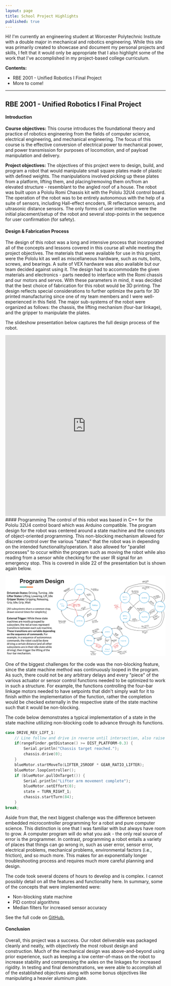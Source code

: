 ```yaml
---
layout: page
title: School Project Highlights
published: true
---
```


Hi! I'm currently an engineering student at Worcester Polytechnic Institute with a double major in mechanical and robotics engineering. While this site was primarily created to showcase and document my personal projects and skills, I felt that it would only be appropriate that I also highlight some of the work that I've accomplished in my project-based college curriculum.

**Contents:**
- RBE 2001 - Unified Robotics I Final Project
- More to come!

----
## RBE 2001 - Unified Robotics I Final Project
#### Introduction
**Course objectives:**
This course introduces the foundational theory and practice of robotics engineering from the fields of computer science, electrical engineering, and mechanical engineering. The focus of this course is the effective conversion of electrical power to mechanical power, and power transmission for purposes of locomotion, and of payload manipulation and delivery. 

**Project objectives:**
The objectives of this project were to design, build, and program a robot that would manipulate small square plates made of plastic with defined weights. The manipulations involved picking up these plates from a platform, lifting them, and placing/removing them on/from an elevated structure - resemblant to the angled roof of a house. The robot was built upon a Pololu Romi Chassis kit with the Pololu 32U4 control board. The operation of the robot was to be entirely autonomous with the help of a suite of sensors, including Hall-effect encoders, IR reflectance sensors, and ultrasonic distance sensors. The only forms of user interaction were the initial placement/setup of the robot and several stop-points in the sequence for user confirmation (for safety).

#### Design & Fabrication Process
The design of this robot was a long and intensive process that incorporated all of the concepts and lessons covered in this course all while meeting the project objectives. The materials that were available for use in this project were the Pololu kit as well as miscellaneous hardware, such as nuts, bolts, screws, and bearings. A suite of VEX hardware was also available but our team decided against using it. The design had to accommodate the given materials and electronics - parts needed to interface with the Romi chassis and our motors and servos. With these parameters in mind, it was decided that the best choice of fabrication for this robot would be 3D printing. The design reflects special considerations to further optimize the parts for 3D printed manufacturing since one of my team members and I were well-experienced in this field. The major sub-systems of the robot were organized as follows: the chassis, the lifting mechanism (four-bar linkage), and the gripper to manipulate the plates.

The slideshow presentation below captures the full design process of the robot.
<style>
.responsive-wrap iframe{ max-width: 100%; }
</style>
<div class="responsive-wrap">
<iframe src="https://docs.google.com/presentation/d/e/2PACX-1vTuqkrqgHnaUKPj7Nj8om_M2t6Hrm84zkQjdVVGm78jK8rpApAu7_MXZTGLBWM-ysl-mORRF79EXyAl/embed?start=true&loop=true&delayms=5000" frameborder="0" width="960" height="569" allowfullscreen="true" mozallowfullscreen="true" webkitallowfullscreen="true"></iframe>
<div>

<div markdown="1">
#### Programming
The control of this robot was based in C++ for the Pololu 32U4 control board which was Arduino compatible. The program design for the robot was centered around a state machine and the concepts of object-oriented programming. This non-blocking mechanism allowed for discrete control over the various "states" that the robot was in depending on the intended functionality/operation. It also allowed for "parallel processes" to occur within the program such as moving the robot while also reading from a sensor while checking for the user IR signal for an emergency stop. This is covered in slide 22 of the presentation but is shown again below.

![Program Design](/images/School/RBE2001/prog-design.png "The program design for this project")

One of the biggest challenges for the code was the non-blocking feature, since the state machine method was continuously looped in the program. As such, there could not be any arbitrary delays and every "piece" of the various actuator or sensor control functions needed to be optimized to work in such a structure. For example, the functions controlling the four-bar linkage motors needed to have setpoints that didn't simply wait for it to finish *within* the implementation of the function, rather the completion would be checked externally in the respective state of the state machine such that it would be non-blocking.

The code below demonstrates a typical implementation of a state in the state machine utilizing non-blocking code to advance through its functions.
```cpp
case DRIVE_REV_LIFT_1:
    // Line follow and drive in reverse until intersection, also raise arm to 25 deg roof height
    if(rangeFinder.getDistance() >= DIST_PLATFORM-0.3) {
        Serial.println("Chassis target reached.");
        chassis.drive(0);
    }
    blueMotor.startMoveTo(LIFTER_25ROOF * GEAR_RATIO_LIFTER);
    blueMotor.loopController();
    if (blueMotor.pullOnTarget()) {
        Serial.println("Lifter arm movement complete");
        blueMotor.setEffort(0);
        state = TURN_RIGHT_1;
        chassis.startTurn(84);
    }
break;
```

Aside from that, the next biggest challenge was the difference between embedded microcontroller programming for a robot and pure computer science. This distinction is one that I was familiar with but always have room to grow. A computer program will do what you ask - the only real source of error is the programmer. In contrast, programming a robot entails a variety of places that things can go wrong in, such as user error, sensor error, electrical problems, mechanical problems, environmental factors (i.e., friction), and so much more. This makes for an exponentially longer troubleshooting process and requires much more careful planning and design.

The code took several dozens of hours to develop and is complex. I cannot possibly detail on all the features and functionality here. In summary, some of the concepts that were implemented were:
* Non-blocking state machine
* PID control algorithms
* Median filters for increased sensor accuracy

See the full code on [GitHub.](https://github.com/bshin100/RBE2001_Final_Code)

#### Conclusion
Overall, this project was a success. Our robot deliverable was packaged cleanly and neatly, with objectively the most robust design and construction. Much of the mechanical design was above-and-beyond using prior experience, such as keeping a low center-of-mass on the robot to increase stability and compressing the axles on the linkages for increased rigidity. In testing and final demonstrations, we were able to accomplish all of the established objectives along with some bonus objectives like manipulating a heavier aluminum plate.

</div>